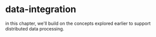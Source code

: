# data-integration
in this chapter, we'll build on the concepts explored earlier to support distributed data processing.
